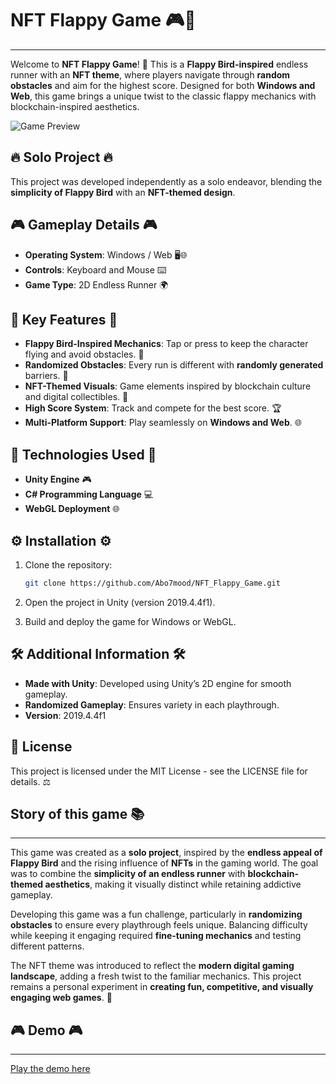 # NFT Flappy Game 🎮🔑
--------------------------
Welcome to **NFT Flappy Game**! 🔑 This is a **Flappy Bird-inspired** endless runner with an **NFT theme**, where players navigate through **random obstacles** and aim for the highest score. Designed for both **Windows and Web**, this game brings a unique twist to the classic flappy mechanics with blockchain-inspired aesthetics.

![Game Preview](https://github.com/user-attachments/assets/46e663af-f899-4e41-8869-9dbbfe83bc0d)


## 🔥 Solo Project 🔥
This project was developed independently as a solo endeavor, blending the **simplicity of Flappy Bird** with an **NFT-themed design**.

## 🎮 Gameplay Details 🎮

- **Operating System**: Windows / Web 🖥️🌐
- **Controls**: Keyboard and Mouse ⌨️
- **Game Type**: 2D Endless Runner 🌍

## 🌟 Key Features 🌟

- **Flappy Bird-Inspired Mechanics**: Tap or press to keep the character flying and avoid obstacles. 🚁
- **Randomized Obstacles**: Every run is different with **randomly generated** barriers. 🎲
- **NFT-Themed Visuals**: Game elements inspired by blockchain culture and digital collectibles. 🔖
- **High Score System**: Track and compete for the best score. 🏆
- **Multi-Platform Support**: Play seamlessly on **Windows and Web**. 🌐

## 🔧 Technologies Used 🔧

- **Unity Engine** 🎮
- **C# Programming Language** 💻
- **WebGL Deployment** 🌐

## ⚙️ Installation ⚙️

1. Clone the repository:

   ```bash
   git clone https://github.com/Abo7mood/NFT_Flappy_Game.git
   ```
2. Open the project in Unity (version 2019.4.4f1).
3. Build and deploy the game for Windows or WebGL.

## 🛠️ Additional Information 🛠️

- **Made with Unity**: Developed using Unity’s 2D engine for smooth gameplay.
- **Randomized Gameplay**: Ensures variety in each playthrough.
- **Version**: 2019.4.4f1

## 📜 License

This project is licensed under the MIT License - see the LICENSE file for details. ⚖️

## Story of this game 📚
--------------------------

This game was created as a **solo project**, inspired by the **endless appeal of Flappy Bird** and the rising influence of **NFTs** in the gaming world. The goal was to combine the **simplicity of an endless runner** with **blockchain-themed aesthetics**, making it visually distinct while retaining addictive gameplay.

Developing this game was a fun challenge, particularly in **randomizing obstacles** to ensure every playthrough feels unique. Balancing difficulty while keeping it engaging required **fine-tuning mechanics** and testing different patterns. 

The NFT theme was introduced to reflect the **modern digital gaming landscape**, adding a fresh twist to the familiar mechanics. This project remains a personal experiment in **creating fun, competitive, and visually engaging web games**. 🚀

## 🎮 Demo 🎮
--------------------------

[Play the demo here](https://abo-7mood.itch.io/flappybird)

